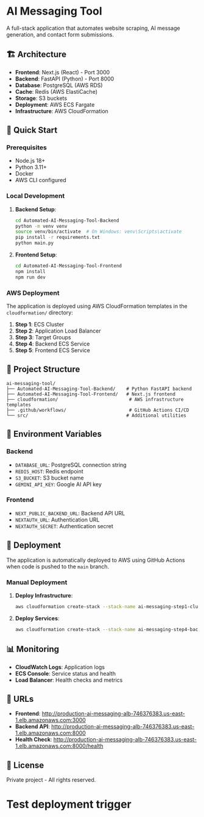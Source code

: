 # AI Messaging Tool

A full-stack application that automates website scraping, AI message generation, and contact form submissions.

## 🏗️ Architecture

- **Frontend**: Next.js (React) - Port 3000
- **Backend**: FastAPI (Python) - Port 8000
- **Database**: PostgreSQL (AWS RDS)
- **Cache**: Redis (AWS ElastiCache)
- **Storage**: S3 buckets
- **Deployment**: AWS ECS Fargate
- **Infrastructure**: AWS CloudFormation

## 🚀 Quick Start

### Prerequisites
- Node.js 18+
- Python 3.11+
- Docker
- AWS CLI configured

### Local Development

1. **Backend Setup**:
   ```bash
   cd Automated-AI-Messaging-Tool-Backend
   python -m venv venv
   source venv/bin/activate  # On Windows: venv\Scripts\activate
   pip install -r requirements.txt
   python main.py
   ```

2. **Frontend Setup**:
   ```bash
   cd Automated-AI-Messaging-Tool-Frontend
   npm install
   npm run dev
   ```

### AWS Deployment

The application is deployed using AWS CloudFormation templates in the `cloudformation/` directory:

1. **Step 1**: ECS Cluster
2. **Step 2**: Application Load Balancer
3. **Step 3**: Target Groups
4. **Step 4**: Backend ECS Service
5. **Step 5**: Frontend ECS Service

## 📁 Project Structure

```
ai-messaging-tool/
├── Automated-AI-Messaging-Tool-Backend/    # Python FastAPI backend
├── Automated-AI-Messaging-Tool-Frontend/   # Next.js frontend
├── cloudformation/                          # AWS infrastructure templates
├── .github/workflows/                       # GitHub Actions CI/CD
└── src/                                    # Additional utilities
```

## 🔧 Environment Variables

### Backend
- `DATABASE_URL`: PostgreSQL connection string
- `REDIS_HOST`: Redis endpoint
- `S3_BUCKET`: S3 bucket name
- `GEMINI_API_KEY`: Google AI API key

### Frontend
- `NEXT_PUBLIC_BACKEND_URL`: Backend API URL
- `NEXTAUTH_URL`: Authentication URL
- `NEXTAUTH_SECRET`: Authentication secret

## 🚀 Deployment

The application is automatically deployed to AWS using GitHub Actions when code is pushed to the `main` branch.

### Manual Deployment

1. **Deploy Infrastructure**:
   ```bash
   aws cloudformation create-stack --stack-name ai-messaging-step1-cluster --template-body file://cloudformation/step1-ecs-cluster.yaml
   ```

2. **Deploy Services**:
   ```bash
   aws cloudformation create-stack --stack-name ai-messaging-step4-backend --template-body file://cloudformation/step4-backend-service.yaml
   ```

## 📊 Monitoring

- **CloudWatch Logs**: Application logs
- **ECS Console**: Service status and health
- **Load Balancer**: Health checks and metrics

## 🔗 URLs

- **Frontend**: http://production-ai-messaging-alb-746376383.us-east-1.elb.amazonaws.com:3000
- **Backend API**: http://production-ai-messaging-alb-746376383.us-east-1.elb.amazonaws.com:8000
- **Health Check**: http://production-ai-messaging-alb-746376383.us-east-1.elb.amazonaws.com:8000/health

## 📝 License

Private project - All rights reserved.
# Test deployment trigger
